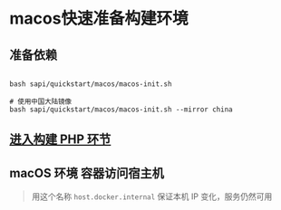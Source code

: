 # macos快速准备构建环境

## 准备依赖
```shell

bash sapi/quickstart/macos/macos-init.sh

# 使用中国大陆镜像
bash sapi/quickstart/macos/macos-init.sh --mirror china

```

## [进入构建 PHP 环节](../README.md#构建依赖库-构建swoole-打包)


## macOS 环境 容器访问宿主机
> 用这个名称 `host.docker.internal` 保证本机 IP 变化，服务仍然可用
